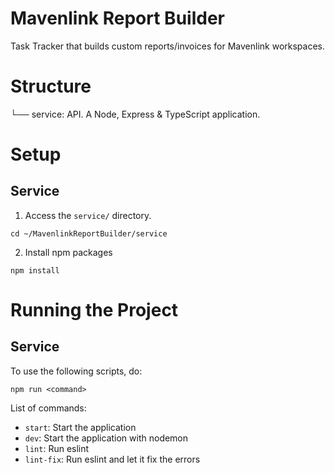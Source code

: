 # Mavenlink Report Builder

Task Tracker that builds custom reports/invoices for Mavenlink workspaces.

# Structure

└── service: API. A Node, Express & TypeScript application.

# Setup

## Service

1. Access the `service/` directory.

```
cd ~/MavenlinkReportBuilder/service
```

2. Install npm packages

```
npm install
```

# Running the Project

## Service

To use the following scripts, do:

```
npm run <command>
```

List of commands:
- `start`: Start the application
- `dev`: Start the application with nodemon
- `lint`: Run eslint
- `lint-fix`: Run eslint and let it fix the errors
